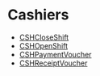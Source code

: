 # Cashiers
  - [CSHCloseShift](/modules/accounting-cashier/CSHCloseShift.md)
  - [CSHOpenShift](/modules/accounting-cashier/CSHOpenShift.md)
  - [CSHPaymentVoucher](/modules/accounting-cashier/CSHPaymentVoucher.md)
  - [CSHReceiptVoucher](/modules/accounting-cashier/CSHReceiptVoucher.md)
